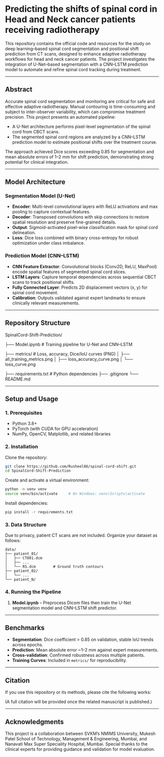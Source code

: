 
# Predicting the shifts of spinal cord in Head and Neck cancer patients receiving radiotherapy


This repository contains the official code and resources for the study on deep learning–based spinal cord segmentation and positional shift prediction from CT scans, designed to enhance adaptive radiotherapy workflows for head and neck cancer patients. The project investigates the integration of U-Net–based segmentation with a CNN–LSTM prediction model to automate and refine spinal cord tracking during treatment.

---

## Abstract  
Accurate spinal cord segmentation and monitoring are critical for safe and effective adaptive radiotherapy. Manual contouring is time-consuming and subject to inter-observer variability, which can compromise treatment precision. This project presents an automated pipeline:  
- A U-Net architecture performs pixel-level segmentation of the spinal cord from CBCT scans.  
- The segmented spinal cord regions are analyzed by a CNN–LSTM prediction model to estimate positional shifts over the treatment course.  

The approach achieved Dice scores exceeding 0.85 for segmentation and mean absolute errors of 1–2 mm for shift prediction, demonstrating strong potential for clinical integration.  

---

## Model Architecture  

### Segmentation Model (U-Net)  
- **Encoder**: Multi-level convolutional layers with ReLU activations and max pooling to capture contextual features.  
- **Decoder**: Transposed convolutions with skip connections to restore spatial resolution and preserve fine-grained details.  
- **Output**: Sigmoid-activated pixel-wise classification mask for spinal cord delineation.  
- **Loss**: Dice loss combined with binary cross-entropy for robust optimization under class imbalance.  

### Prediction Model (CNN–LSTM)  
- **CNN Feature Extractor**: Convolutional blocks (Conv2D, ReLU, MaxPool) encode spatial features of segmented spinal cord slices.  
- **LSTM Layers**: Capture temporal dependencies across sequential CBCT scans to track positional shifts.  
- **Fully Connected Layer**: Predicts 2D displacement vectors (x, y) for spinal cord movement.  
- **Calibration**: Outputs validated against expert landmarks to ensure clinically relevant measurements.  

---

## Repository Structure  

SpinalCord-Shift-Prediction/

├── Model.ipynb               # Training pipeline for U-Net and CNN–LSTM

├── metrics/                  # Loss, accuracy, Dice/IoU curves (PNG)
│   ├── all\_training\_metrics.png
│   ├── loss\_accuracy\_curve.png
│   └── loss\_curve.png

├── requirements.txt          # Python dependencies
├── .gitignore
└── README.md



---

## Setup and Usage  

### 1. Prerequisites  
- Python 3.8+  
- PyTorch (with CUDA for GPU acceleration)  
- NumPy, OpenCV, Matplotlib, and related libraries  

### 2. Installation  
Clone the repository:  
```bash
git clone https://github.com/Rusheel86/spinal-cord-shift.git
cd SpinalCord-Shift-Prediction
````

Create and activate a virtual environment:

```bash
python -m venv venv  
source venv/bin/activate     # On Windows: venv\Scripts\activate
```

Install dependencies:

```bash
pip install -r requirements.txt
```

### 3. Data Structure

Due to privacy, patient CT scans are not included. Organize your dataset as follows:

```
data/
├── patient_01/
│   ├── CT001.dcm
│   ├── ...
│   └── RS.dcm        # Ground truth contours
├── patient_02/
│   └── ...
└── patient_N/
```

### 4. Running the Pipeline


1. **Model.ipynb** – Preprocess Dicom files then train the U-Net segmentation model and CNN–LSTM shift predictor.


---

## Benchmarks

* **Segmentation**: Dice coefficient > 0.85 on validation, stable IoU trends across epochs.
* **Prediction**: Mean absolute error \~1–2 mm against expert measurements.
* **Cross-validation**: Confirmed robustness across multiple patients.
* **Training Curves**: Included in `metrics/` for reproducibility.

---

## Citation

If you use this repository or its methods, please cite the following works:

(A full citation will be provided once the related manuscript is published.)

---

## Acknowledgments

This project is a collaboration between SVKM’s NMIMS University, Mukesh Patel School of Technology, Management & Engineering, Mumbai, and Nanavati Max Super Speciality Hospital, Mumbai. Special thanks to the clinical experts for providing guidance and validation for model evaluation.

```
```
